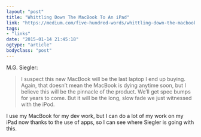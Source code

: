 ```yaml
---
layout: "post"
title: "Whittling Down The MacBook To An iPad"
link: "https://medium.com/five-hundred-words/whittling-down-the-macbook-to-an-ipad-ea86c070f24b"
tags: 
- "links"
date: "2015-01-14 21:45:18"
ogtype: "article"
bodyclass: "post"
---
```


M.G. Siegler:

> I suspect this new MacBook will be the last laptop I end up buying. Again, that doesn’t mean the MacBook is dying anytime soon, but I believe this will be the pinnacle of the product. We’ll get spec bumps for years to come. But it will be the long, slow fade we just witnessed with the iPod.

I use my MacBook for my dev work, but I can do a lot of my work on my iPad now thanks to the use of apps, so I can see where Siegler is going with this.